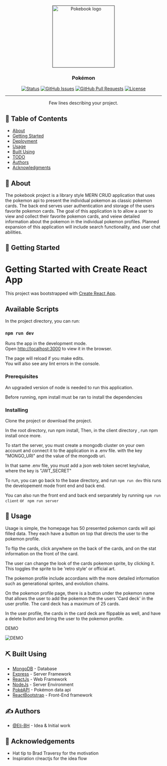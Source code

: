 <p align="center">
  <a href="" rel="noopener">
 <img width=200px height=200px src="https://i.imgur.com/DXdS21m.png" alt="Pokebook logo"></a>
</p>

<h3 align="center">Pokémon</h3>

<div align="center">

[![Status](https://img.shields.io/badge/status-active-success.svg)]()
[![GitHub Issues](https://img.shields.io/github/issues/kylelobo/The-Documentation-Compendium.svg)](https://github.com/kylelobo/The-Documentation-Compendium/issues)
[![GitHub Pull Requests](https://img.shields.io/github/issues-pr/kylelobo/The-Documentation-Compendium.svg)](https://github.com/kylelobo/The-Documentation-Compendium/pulls)
[![License](https://img.shields.io/badge/license-MIT-blue.svg)](/LICENSE)

</div>

---

<p align="center"> Few lines describing your project.
    <br> 
</p>

## 📝 Table of Contents

- [About](#about)
- [Getting Started](#getting_started)
- [Deployment](#deployment)
- [Usage](#usage)
- [Built Using](#built_using)
- [TODO](https://github.com/Eli-BH/pokemon-project/projects)
- [Authors](#authors)
- [Acknowledgments](#acknowledgement)

## 🧐 About <a name = "about"></a>

The pokebook project is a library style MERN CRUD application that uses the pokemon api to present the individual pokemon as classic pokemon cards.
The back end serves user authentication and storage of the users favorite pokemon cards.
The goal of this application is to allow a user to view and collect their favorite pokemon cards, and veiew detailed information about the pokemon
in the individual pokemon profiles. Planned expansion of this application will include search functionality, and user chat abilities.

## 🏁 Getting Started <a name = "getting_started"></a>

# Getting Started with Create React App

This project was bootstrapped with [Create React App](https://github.com/facebook/create-react-app).

## Available Scripts

In the project directory, you can run:

### `npm run dev`

Runs the app in the development mode.\
Open [http://localhost:3000](http://localhost:3000) to view it in the browser.

The page will reload if you make edits.\
You will also see any lint errors in the console.

### Prerequisites

An upgraded version of node is needed to run this application.

Before running, npm install must be ran to install the dependencies

### Installing

Clone the project or download the project.

In the root directory, run npm install,
Then, in the client directory , run npm install once more.

To start the server, you must create a mongodb cluster on your own account
and connect it to the application in a .env file. with the key "MONGO_URI" and the value of the
mongodb uri.

In that same .env file, you must add a json web token secret key/value, where the key is "JWT_SECRET"

To run, you can go back to the base directory, and run `npm run dev` this runs the developement mode front end and back end.

You can also run the front end and back end serparately by running `npm run client` or ` npm run server`

## 🎈 Usage <a name="usage"></a>

Usage is simple, the homepage has 50 presented pokemon cards will api filled data.
They each have a button on top that directs the user to the pokemon profile.

To flip the cards, click anywhere on the back of the cards, and on the stat information on the front of the card.

The user can change the look of the cards pokemon sprite, by clicking it. This toggles the sprite to be 'retro style' or official art.

The pokemon profile include accordians with the more detailed information such as generational sprites, and evolution chains.

On the pokemon profile page, there is a button under the pokemon name that allows the user to add the pokemon the the users
'Card deck' in the user profile. The card deck has a maximum of 25 cards.

In the user profile, the cards in the card deck are flippable as well, and have a delete button and bring the user to the pokemon profile.

DEMO

![DEMO](https://media.giphy.com/media/4Iew4Xl6HPjSZeJh4i/giphy.gif)

## ⛏️ Built Using <a name = "built_using"></a>

- [MongoDB](https://www.mongodb.com/) - Database
- [Express](https://expressjs.com/) - Server Framework
- [ReactJs](https://reactjs.org/) - Web Framework
- [NodeJs](https://nodejs.org/en/) - Server Environment
- [PokéAPI](https://pokeapi.co/) - Pokémon data api
- [ReactBootstrap](https://react-bootstrap.github.io/) - Front-End framework

## ✍️ Authors <a name = "authors"></a>

- [@Eli-BH](https://github.com/Eli-BH) - Idea & Initial work

## 🎉 Acknowledgements <a name = "acknowledgement"></a>

- Hat tip to Brad Traversy for the motivation
- Inspiration r/reactjs for the idea flow
